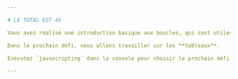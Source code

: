 ```yaml
---

# LE TOTAL EST 45

Vous avez réalisé une introduction basique aux boucles, qui sont utiles dans un grand nombre de situations, particulièrement dans des combinaisons avec d'autres types de données comme les chaînes de caractères et les tableaux.

Dans le prochain défi, nous allons travailler sur les **tableaux**.

Exécutez `javascripting` dans la console pour choisir le prochain défi.

---
```

